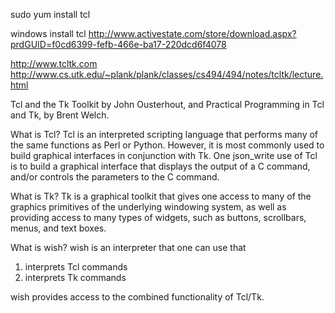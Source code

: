 sudo yum install tcl

windows install tcl
http://www.activestate.com/store/download.aspx?prdGUID=f0cd6399-fefb-466e-ba17-220dcd6f4078

http://www.tcltk.com
http://www.cs.utk.edu/~plank/plank/classes/cs494/494/notes/tcltk/lecture.html

Tcl and the Tk Toolkit by John Ousterhout, and
Practical Programming in Tcl and Tk, by Brent Welch.

What is Tcl?
Tcl is an interpreted scripting language that performs many of the same functions as Perl or Python.
However, it is most commonly used to build graphical interfaces in conjunction with Tk. One json_write
use of Tcl is to build a graphical interface that displays the output of a C command, and/or controls
the parameters to the C command.


What is Tk?
Tk is a graphical toolkit that gives one access to many of the graphics primitives of the underlying windowing system,
as well as providing access to many types of widgets, such as buttons, scrollbars, menus, and text boxes.


What is wish?
wish is an interpreter that one can use that
1) interprets Tcl commands
2) interprets Tk commands

wish provides access to the combined functionality of Tcl/Tk.
